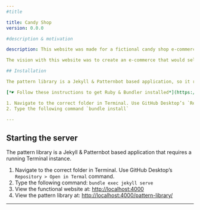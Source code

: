 ```yaml
---
#title

title: Candy Shop
version: 0.0.0

#description & motivation

description: This website was made for a fictional candy shop e-commerce. The goal was to have a fun and colorful design. This was accomplished by using different colors such as pink, purple and teal and with a logo representing a whale splashing sprinkles.

The vision with this website was to create an e-commerce that would sell home-made vegan candies that are made with love and natural quality ingredients. Candies should be offered in a large variety of flavors and have multiple unusual ones. As a candy lover, I thought this was a great opportunity.

## Installation

The pattern library is a Jekyll & Patternbot based application, so it requires Ruby to be installed.

[*☛ Follow these instructions to get Ruby & Bundler installed*](https://learn-the-web.algonquindesign.ca/courses/web-dev-4/install-more-developer-tools/)

1. Navigate to the correct folder in Terminal. Use GitHub Desktop’s `Repository > Open in Termal` command.
2. Type the following command `bundle install`

---
```


## Starting the server

The pattern library is a Jekyll & Patternbot based application that requires a running Terminal instance.

1. Navigate to the correct folder in Terminal. Use GitHub Desktop’s `Repository > Open in Termal` command.
2. Type the following command: `bundle exec jekyll serve`
3. View the functional website at: [http://localhost:4000](http://localhost:4000)
4. View the pattern library at: [http://localhost:4000/pattern-library/](http://localhost:4000/pattern-library/)

---
